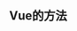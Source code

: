 <!--
 * @Desc: ---   ----
 * @Date: 2019-12-23 10:17:59
 * @LastEditors: 王
 * @LastEditTime: 2019-12-23 10:18:08
 -->
## Vue的方法